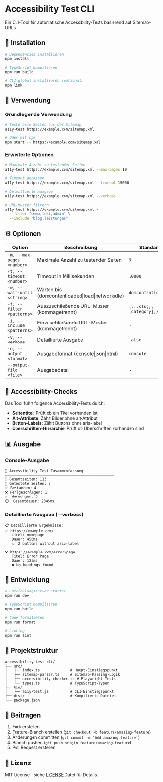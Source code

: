 # Accessibility Test CLI

Ein CLI-Tool für automatische Accessibility-Tests basierend auf Sitemap-URLs.

## 🚀 Installation

```bash
# Dependencies installieren
npm install

# TypeScript kompilieren
npm run build

# CLI global installieren (optional)
npm link
```

## 📖 Verwendung

### Grundlegende Verwendung

```bash
# Teste alle Seiten aus der Sitemap
a11y-test https://example.com/sitemap.xml

# Oder mit npm
npm start -- https://example.com/sitemap.xml
```

### Erweiterte Optionen

```bash
# Maximale Anzahl zu testender Seiten
a11y-test https://example.com/sitemap.xml --max-pages 10

# Timeout anpassen
a11y-test https://example.com/sitemap.xml --timeout 15000

# Detaillierte Ausgabe
a11y-test https://example.com/sitemap.xml --verbose

# URL-Muster filtern
a11y-test https://example.com/sitemap.xml \
  --filter "demo,test,admin" \
  --include "blog,leistungen"
```

## ⚙️ Optionen

| Option | Beschreibung | Standard |
|--------|-------------|----------|
| `-m, --max-pages <number>` | Maximale Anzahl zu testender Seiten | `5` |
| `-t, --timeout <number>` | Timeout in Millisekunden | `10000` |
| `-w, --wait-until <string>` | Warten bis (domcontentloaded\|load\|networkidle) | `domcontentloaded` |
| `-f, --filter <patterns>` | Auszuschließende URL-Muster (kommagetrennt) | `[...slug],[category],/demo/` |
| `-i, --include <patterns>` | Einzuschließende URL-Muster (kommagetrennt) | - |
| `-v, --verbose` | Detaillierte Ausgabe | `false` |
| `-o, --output <format>` | Ausgabeformat (console\|json\|html) | `console` |
| `--output-file <file>` | Ausgabedatei | - |

## 🧪 Accessibility-Checks

Das Tool führt folgende Accessibility-Tests durch:

- **Seitentitel**: Prüft ob ein Titel vorhanden ist
- **Alt-Attribute**: Zählt Bilder ohne alt-Attribut
- **Button-Labels**: Zählt Buttons ohne aria-label
- **Überschriften-Hierarchie**: Prüft ob Überschriften vorhanden sind

## 📊 Ausgabe

### Console-Ausgabe
```
🎯 Accessibility Test Zusammenfassung
──────────────────────────────────────────────────
📄 Gesamtseiten: 113
🧪 Getestete Seiten: 5
✅ Bestanden: 4
❌ Fehlgeschlagen: 1
⚠️  Warnungen: 3
⏱️  Gesamtdauer: 2345ms
```

### Detaillierte Ausgabe (--verbose)
```
📋 Detaillierte Ergebnisse:
✅ https://example.com/
   Titel: Homepage
   Dauer: 456ms
   ⚠️  2 buttons without aria-label

❌ https://example.com/error-page
   Titel: Error Page
   Dauer: 123ms
   ❌ No headings found
```

## 🔧 Entwicklung

```bash
# Entwicklungsserver starten
npm run dev

# TypeScript kompilieren
npm run build

# Code formatieren
npm run format

# Linting
npm run lint
```

## 📁 Projektstruktur

```
accessibility-test-cli/
├── src/
│   ├── index.ts              # Haupt-Einstiegspunkt
│   ├── sitemap-parser.ts     # Sitemap-Parsing-Logik
│   ├── accessibility-checker.ts # Playwright-Tests
│   └── types.ts              # TypeScript-Typen
├── bin/
│   └── a11y-test.js          # CLI-Einstiegspunkt
├── dist/                     # Kompilierte Dateien
└── package.json
```

## 🤝 Beitragen

1. Fork erstellen
2. Feature-Branch erstellen (`git checkout -b feature/amazing-feature`)
3. Änderungen committen (`git commit -m 'Add amazing feature'`)
4. Branch pushen (`git push origin feature/amazing-feature`)
5. Pull Request erstellen

## 📄 Lizenz

MIT License - siehe [LICENSE](LICENSE) Datei für Details. 